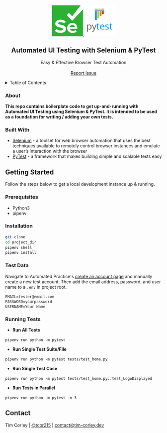 <!-- PROJECT HEADER -->
<br />
<div>
<p align="center">
  <a href="https://www.selenium.dev/">
    <img src="/img/selenium.svg" alt="Selenium Logo" width="100" height="100">
  </a>
  <a href="https://docs.pytest.org/en/stable/">
    <img src="/img/pytest.svg" alt="PyTest Logo" width="100" height="100">
  </a>
</p>
<h2 align="center">Automated UI Testing with Selenium & PyTest</h2>
<p align="center">
Easy & Effective Browser Test Automation
    <br />
    <br />
    <a href="https://github.com/tim-corley/selenium-pytest/issues">Report Issue</a>
</p>
</div>

<!-- TABLE OF CONTENTS -->
<details>
  <summary>Table of Contents</summary>
  <ol>
    <li>
      <a href="#about">About</a>
      <ul>
        <li><a href="#built-with">Built With</a></li>
      </ul>
    </li>
    <li>
      <a href="#getting-started">Getting Started</a>
      <ul>
        <li><a href="#prerequisites">Prerequisites</a></li>
        <li><a href="#installation">Installation</a></li>
        <li><a href="#running-tests">Usage</a></li>
      </ul>
    </li>
    <li><a href="#contact">Contact</a></li>
  </ol>
</details>

<!-- ABOUT THE PROJECT -->
### About

**This repo contains boilerplate code to get up-and-running with Automated UI Testing using Selenium & PyTest. It is intended to be used as a foundation for writing / adding your own tests.**

### Built With

* [Selenium](https://www.selenium.dev/) - a toolset for web browser automation that uses the best techniques available to remotely control browser instances and emulate a user’s interaction with the browser
* [PyTest](https://docs.pytest.org/en/stable/) - a framework that makes building simple and scalable tests easy

<!-- GETTING STARTED -->
## Getting Started

Follow the steps below to get a local development instance up & running.

### Prerequisites

 - Python3
 - pipenv

### Installation

```bash
git clone
cd project_dir
pipenv shell
pipenv install
```

### Test Data

Navigate to Automated Practice's [create an account page](http://automationpractice.com/index.php?controller=authentication&back=my-account) and manually create a new test account. Then add the email address, password, and user name to a `.env` in project root.

```
EMAIL=tester@email.com
PASSWORD=yourpassword
USERNAME=Your Name
```


### Running Tests

 - **Run All Tests**

``pipenv run python -m pytest``

 - **Run Single Test Suite/File**

``pipenv run python -m pytest tests/test_home.py``

 - **Run Single Test Case**

``pipenv run python -m pytest tests/test_home.py::test_LogoDisplayed``

 - **Run Tests in Parallel**

``pipenv run python -m pytest -n 3``



<!-- CONTACT -->
## Contact

Tim Corley | [@tcor215](https://twitter.com/tcor215) | contact@tim-corley.dev

[selenium-logo]: img/selenium.svg
[pytest-logo]: img/pytest.svg
